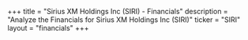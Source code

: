 +++
title = "Sirius XM Holdings Inc (SIRI) - Financials"
description = "Analyze the Financials for Sirius XM Holdings Inc (SIRI)"
ticker = "SIRI"
layout = "financials"
+++

